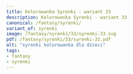 ```yaml
---
title: Kolorowanka Syrenki - wariant 33
description: Kolorowanka Syrenki - wariant 33
canonical: /fantasy/syrenki/
variant_of: syrenki
image: /fantasy/syrenki/33/syrenki-33.svg
pdf: /fantasy/syrenki/33/syrenki-33.pdf
alt: "syrenki kolorowanka dla dzieci"
tags:
- fantasy
- syrenki
---
```

